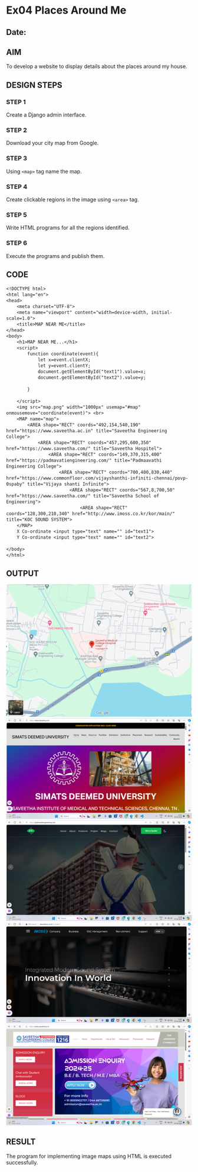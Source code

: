 # Ex04 Places Around Me
## Date: 

## AIM
To develop a website to display details about the places around my house.

## DESIGN STEPS

### STEP 1
Create a Django admin interface.

### STEP 2
Download your city map from Google.

### STEP 3
Using ```<map>``` tag name the map.

### STEP 4
Create clickable regions in the image using ```<area>``` tag.

### STEP 5
Write HTML programs for all the regions identified.

### STEP 6
Execute the programs and publish them.

## CODE
```
<!DOCTYPE html>
<html lang="en">
<head>
    <meta charset="UTF-8">
    <meta name="viewport" content="width=device-width, initial-scale=1.0">
    <title>MAP NEAR ME</title>
</head>
<body>
    <h1>MAP NEAR ME...</h1>
    <script>
        function coordinate(event){
            let x=event.clientX;
            let y=event.clientY;
            document.getElementById("text1").value=x;
            document.getElementById("text2").value=y;

        }
    
    </script>
    <img src="map.png" width="1000px" usemap="#map" onmousemove="coordinate(event)"> <br>
    <MAP name="map">
        <AREA shape="RECT" coords="492,154,540,190" href="https://www.saveetha.ac.in" title="Saveetha Engineering College">
            <AREA shape="RECT" coords="457,295,600,350" href="https://www.saveetha.com/" title="Saveetha Hospitel">
                <AREA shape="RECT" coords="149,370,315,400" href="https://padmavatiengineering.com/" title="Padmaavathi Engineering College">
                    <AREA shape="RECT" coords="700,400,830,440" href="https://www.commonfloor.com/vijayshanthi-infiniti-chennai/povp-0spaby" title="Vijaya shanti Infinite">
                        <AREA shape="RECT" coords="567,8,700,50" href="https://www.saveetha.com/" title="Saveetha School of Engineering">    
                            <AREA shape="RECT" coords="128,300,210,340" href="http://www.imoss.co.kr/kor/main/" title="KOC SOUND SYSTEM">  
    </MAP>
    X Co-ordinate <input type="text" name="" id="text1">
    Y Co-ordinate <input type="text" name="" id="text2">
    
</body>
</html>
```

## OUTPUT
![alt text](map.png)
![alt text](saveetha.png)
![alt text](<Screenshot 2024-04-07 231844.png>)
![alt text](sound.png)
![alt text](sss.png)








## RESULT
The program for implementing image maps using HTML is executed successfully.
